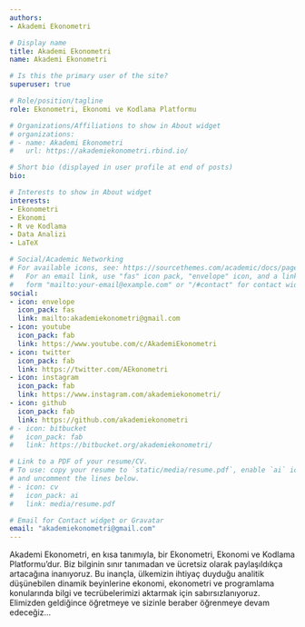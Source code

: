 ```yaml
---
authors:
- Akademi Ekonometri

# Display name
title: Akademi Ekonometri
name: Akademi Ekonometri

# Is this the primary user of the site?
superuser: true

# Role/position/tagline
role: Ekonometri, Ekonomi ve Kodlama Platformu

# Organizations/Affiliations to show in About widget
# organizations:
# - name: Akademi Ekonometri
#   url: https://akademiekonometri.rbind.io/

# Short bio (displayed in user profile at end of posts)
bio:

# Interests to show in About widget
interests:
- Ekonometri
- Ekonomi
- R ve Kodlama
- Data Analizi
- LaTeX

# Social/Academic Networking
# For available icons, see: https://sourcethemes.com/academic/docs/page-builder/#icons
#   For an email link, use "fas" icon pack, "envelope" icon, and a link in the
#   form "mailto:your-email@example.com" or "/#contact" for contact widget.
social:
- icon: envelope
  icon_pack: fas
  link: mailto:akademiekonometri@gmail.com
- icon: youtube
  icon_pack: fab
  link: https://www.youtube.com/c/AkademiEkonometri
- icon: twitter
  icon_pack: fab
  link: https://twitter.com/AEkonometri
- icon: instagram
  icon_pack: fab
  link: https://www.instagram.com/akademiekonometri/
- icon: github
  icon_pack: fab
  link: https://github.com/akademiekonometri
# - icon: bitbucket
#   icon_pack: fab
#   link: https://bitbucket.org/akademiekonometri/

# Link to a PDF of your resume/CV.
# To use: copy your resume to `static/media/resume.pdf`, enable `ai` icons in `params.toml`, 
# and uncomment the lines below.
# - icon: cv
#   icon_pack: ai
#   link: media/resume.pdf

# Email for Contact widget or Gravatar
email: "akademiekonometri@gmail.com"
---
```


Akademi Ekonometri, en kısa tanımıyla, bir Ekonometri, Ekonomi ve Kodlama Platformu’dur. Biz bilginin sınır tanımadan ve ücretsiz olarak paylaşıldıkça artacağına inanıyoruz. Bu inançla, ülkemizin ihtiyaç duyduğu analitik düşünebilen dinamik beyinlerine ekonomi, ekonometri ve programlama konularında bilgi ve tecrübelerimizi aktarmak için sabırsızlanıyoruz. Elimizden geldiğince öğretmeye ve sizinle beraber öğrenmeye devam edeceğiz...
